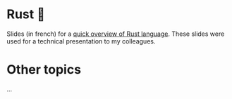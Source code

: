 # Rust &#129408; 

Slides (in french) for a [quick overview of Rust language](https://dev.ludorg.net/rust-slides/quick-overview/). These slides were used for a technical presentation to my colleagues.

# Other topics

...
